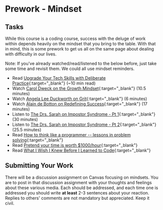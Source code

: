 # Prework - Mindset

## Tasks

While this course is a coding course, success with the deluge of work within depends heavily on the mindset that you bring to the table.
With that in mind, this is some prework to get us all on the same page about dealing with difficulty in our lives.

Note: If you've already watched/read/listened to the below before, just take some time and revisit them.
We could all use mindset reminders. 

- Read [Upgrade Your Tech Skills with Deliberate Practice](https://www.happybearsoftware.com/upgrade-your-technical-skills-with-deliberate-practice){:target="_blank"}  (~10 min read)
- Watch [Carol Dweck on the Growth Mindset](https://www.ted.com/talks/carol_dweck_the_power_of_believing_that_you_can_improve?language=en){:target="_blank"}  (10.5 minutes)
- Watch [Angela Lee Duckworth on Grit](https://www.ted.com/talks/angela_lee_duckworth_grit_the_power_of_passion_and_perseverance#t-5024){:target="_blank"}  (6 minutes)
- Watch [Alain de Botton on Redefining Success](https://www.ted.com/talks/alain_de_botton_a_kinder_gentler_philosophy_of_success){:target="_blank"}  (17 minutes)
- Listen to [The Drs. Sarah on Impostor Syndrome - Pt 1](https://soundcloud.com/drssarahcare/self-care-with-drs-sarah-impostor-syndrome-part-i){:target="_blank"}  (30 minutes)
- Listen to [The Drs. Sarah on Impostor Syndrome - Pt 2](https://soundcloud.com/drssarahcare/self-care-with-drs-sarah-the-impostor-syndrome-part-ii){:target="_blank"}  (25.5 minutes)
- Read [How to think like a programmer -- lessons in problem solving](https://medium.freecodecamp.org/how-to-think-like-a-programmer-lessons-in-problem-solving-d1d8bf1de7d2){:target="_blank"} 
- Read [Pretend your time is worth $1000/hour](https://medium.com/swlh/pretend-your-time-is-worth-1-000-hour-and-youll-become-100x-more-productive-f04628bb3e6d){:target="_blank"} 
- Read [What I Wish I Knew Before I Learned to Code](https://medium.com/coding-in-simple-english/what-i-wish-i-knew-before-i-learned-to-code-8edcadbd2dcd){:target="_blank"} 

## Submitting Your Work

There will be a discussion assignment on Canvas focusing on mindsets.
You are to post in that discussion assignment with your thoughts and feelings about these various media.
Each should be addressed, and each time one is addressed you should write **at least** 2-3 sentences about your reaction.
Replies to others' comments are not mandatory but appreciated.
Keep it civil.
